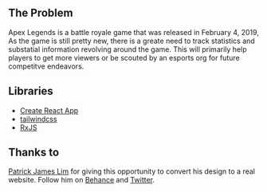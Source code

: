 ## The Problem
Apex Legends is a battle royale game that was released in
February 4, 2019, As the game is still pretty new, there is a greate
need to track statistics and substatial information revolving
around the game. This will primarily help players to get more
viewers or be scouted by an esports org for future competitve
endeavors.

## Libraries
- [Create React App](https://github.com/facebook/create-react-app)
- [tailwindcss](https://tailwindcss.com/)
- [RxJS](https://rxjs-dev.firebaseapp.com/)

## Thanks to
[Patrick James Lim](https://github.com/patrickjameslim) for giving this opportunity to
convert his design to a real website. Follow him on [Behance](https://www.behance.net/patrickjameslim) and [Twitter](https://twitter.com/patjameslim).